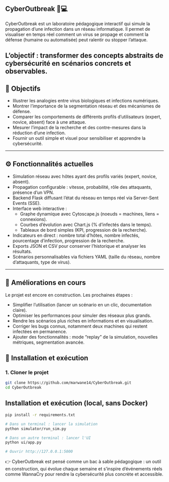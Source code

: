 ## CyberOutbreak 🦠💻

CyberOutbreak est un laboratoire pédagogique interactif qui simule la propagation d’une infection dans un réseau informatique.
Il permet de visualiser en temps réel comment un virus se propage et comment la défense (humaine ou automatisée) peut ralentir ou stopper l’attaque.

L’objectif : transformer des concepts abstraits de cybersécurité en scénarios concrets et observables.
---

## 🎯 Objectifs

- Illustrer les analogies entre virus biologiques et infections numériques.
- Montrer l’importance de la segmentation réseau et des mécanismes de défense.
- Comparer les comportements de différents profils d’utilisateurs (expert, novice, absent) face à une attaque.
- Mesurer l’impact de la recherche et des contre-mesures dans la réduction d’une infection.
- Fournir un outil simple et visuel pour sensibiliser et apprendre la cybersécurité.

---

## ⚙️ Fonctionnalités actuelles

- Simulation réseau avec hôtes ayant des profils variés (expert, novice, absent).
- Propagation configurable : vitesse, probabilité, rôle des attaquants, présence d’un VPN.
- Backend Flask diffusant l’état du réseau en temps réel via Server-Sent Events (SSE).
- Interface web interactive :
  - Graphe dynamique avec Cytoscape.js (noeuds = machines, liens = connexions).
  - Courbes d’évolution avec Chart.js (% d’infectés dans le temps).
  - Tableaux de bord simples (KPI, progression de la recherche).
- Indicateurs en direct : nombre total d’hôtes, nombre infectés, pourcentage d’infection, progression de la recherche.
- Exports JSON et CSV pour conserver l’historique et analyser les résultats.
- Scénarios personnalisables via fichiers YAML (taille du réseau, nombre d’attaquants, type de virus).

---
## 🔧 Améliorations en cours

Le projet est encore en construction.
Les prochaines étapes :

- Simplifier l’utilisation (lancer un scénario en un clic, documentation claire).
- Optimiser les performances pour simuler des réseaux plus grands.
- Rendre les scénarios plus riches en informations et en visualisation.
- Corriger les bugs connus, notamment deux machines qui restent infectées en permanence.
- Ajouter des fonctionnalités : mode “replay” de la simulation, nouvelles métriques, segmentation avancée.

## 🚀 Installation et exécution

### 1. Cloner le projet
```bash
git clone https://github.com/marwane14/CyberOutbreak.git
cd CyberOutbreak
```

Installation et exécution (local, sans Docker)
---------------------------------------------
```bash
pip install -r requirements.txt

# Dans un terminal : lancer la simulation
python simulator/run_sim.py

# Dans un autre terminal : lancer l'UI
python ui/app.py

# Ouvrir http://127.0.0.1:5000
```

👉 CyberOutbreak est pensé comme un bac à sable pédagogique : un outil en construction, qui évolue chaque semaine et s’inspire d’événements réels comme WannaCry pour rendre la cybersécurité plus concrète et accessible.
